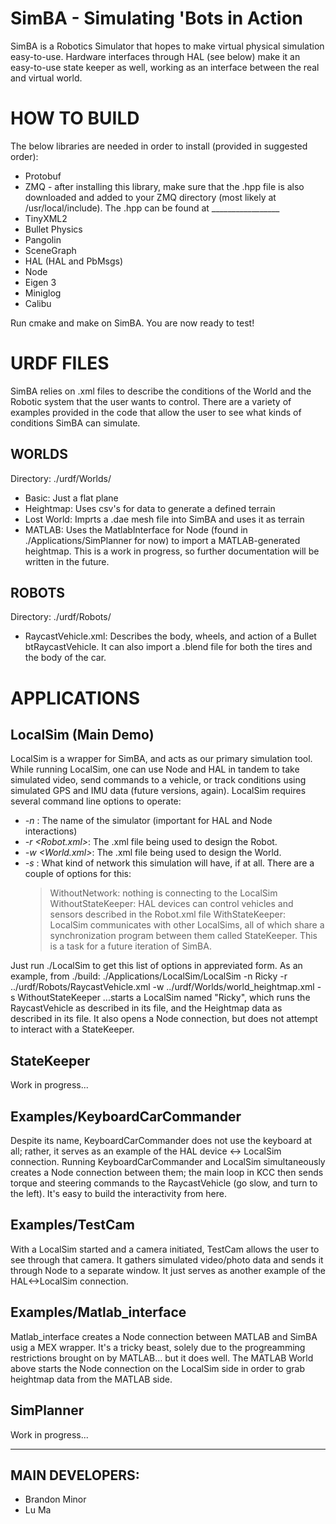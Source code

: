 SimBA - Simulating 'Bots in Action
====================================

SimBA is a Robotics Simulator that hopes to make virtual physical simulation easy-to-use. Hardware interfaces through HAL (see below) make it an easy-to-use state keeper as well, working as an interface between the real and virtual world.

HOW TO BUILD
====================================

The below libraries are needed in order to install (provided in suggested order):
- Protobuf
- ZMQ - after installing this library, make sure that the .hpp file is also downloaded and added to your ZMQ directory (most likely at /usr/local/include). The .hpp can be found at _________________
- TinyXML2
- Bullet Physics
- Pangolin
- SceneGraph
- HAL (HAL and PbMsgs)
- Node
- Eigen 3
- Miniglog
- Calibu

Run cmake and make on SimBA. You are now ready to test!

URDF FILES
====================================

SimBA relies on .xml files to describe the conditions of the World and the Robotic system that the user wants to control. There are a variety of examples provided in the code that allow the user to see what kinds of conditions SimBA can simulate. 

WORLDS
---------
Directory: ./urdf/Worlds/
- Basic: Just a flat plane
- Heightmap: Uses csv's for <X Y Z> data to generate a defined terrain
- Lost World: Imprts a .dae mesh file into SimBA and uses it as terrain
- MATLAB: Uses the MatlabInterface for Node (found in ./Applications/SimPlanner for now) to import a MATLAB-generated heightmap. This is a work in progress, so further documentation will be written in the future.

ROBOTS
---------
Directory: ./urdf/Robots/
- RaycastVehicle.xml: Describes the body, wheels, and action of a Bullet btRaycastVehicle. It can also import a .blend file for both the tires and the body of the car. 

APPLICATIONS
====================================

LocalSim (Main Demo)
---------
LocalSim is a wrapper for SimBA, and acts as our primary simulation tool. While running LocalSim, one can use Node and HAL in tandem to take simulated video, send commands to a vehicle, or track conditions using simulated GPS and IMU data (future versions, again). LocalSim requires several command line options to operate:
- *-n <SimName>*: The name of the simulator (important for HAL and Node interactions)
- *-r <Robot.xml>*: The .xml file being used to design the Robot. 
- *-w <World.xml>*: The .xml file being used to design the World.
- *-s <Statekeeper Option>*: What kind of network this simulation will have, if at all. There are a couple of options for this: 
  > WithoutNetwork: nothing is connecting to the LocalSim
  > WithoutStateKeeper: HAL devices can control vehicles and sensors described in the Robot.xml file
  > WithStateKeeper: LocalSim communicates with other LocalSims, all of which share a synchronization program between them called StateKeeper. This is a task for a future iteration of SimBA. 

Just run
	./LocalSim
to get this list of options in appreviated form. As an example, from ./build:
	./Applications/LocalSim/LocalSim -n Ricky -r ../urdf/Robots/RaycastVehicle.xml -w ../urdf/Worlds/world_heightmap.xml -s WithoutStateKeeper
...starts a LocalSim named "Ricky", which runs the RaycastVehicle as described in its file, and the Heightmap data as described in its file. It also opens a Node connection, but does not attempt to interact with a StateKeeper. 

StateKeeper
---------
Work in progress...

Examples/KeyboardCarCommander
---------
Despite its name, KeyboardCarCommander does not use the keyboard at all; rather, it serves as an example of the HAL device <-> LocalSim connection. Running KeyboardCarCommander and LocalSim simultaneously creates a Node connection between them; the main loop in KCC then sends torque and steering commands to the RaycastVehicle (go slow, and turn to the left). It's easy to build the interactivity from here.

Examples/TestCam
---------
With a LocalSim started and a camera initiated, TestCam allows the user to see through that camera. It gathers simulated video/photo data and sends it through Node to a separate window. It just serves as another example of the HAL<->LocalSim connection.

Examples/Matlab_interface
---------
Matlab_interface creates a Node connection between MATLAB and SimBA usig a MEX wrapper. It's a tricky beast, solely due to the progreamming restrictions brought on by MATLAB... but it does well. The MATLAB World above starts the Node connection on the LocalSim side in order to grab heightmap data from the MATLAB side.

SimPlanner
---------
Work in progress...

******************************

MAIN DEVELOPERS:
----------
* Brandon Minor
* Lu Ma
